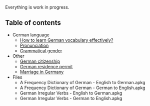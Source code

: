 
Everything is work in progress.

Table of contents
-

* German language
    * [How to learn German vocabulary effectively?](Learn-German-Vocabulary.md)
    * [Pronunciation](Pronunciation.md)
    * [Grammatical gender](Grammatical-Gender.md)
* Other
    * [German citizenship](German-Citizenship.md)
    * [German residence permit](German-Residence-Permit.md)
    * [Marriage in Germany](Marriage-in-Germany.md)
* Files
    * A Frequency Dictionary of German - English to German.apkg
    * A Frequency Dictionary of German - German to English.apkg
    * German Irregular Verbs - English to German.apkg
    * German Irregular Verbs - German to English.apkg













